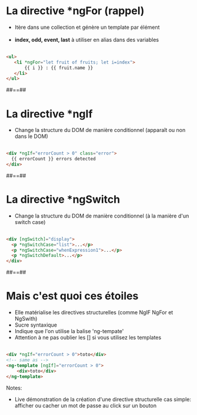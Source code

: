 <!-- .slide: class="with-code inconsolata" -->
# La directive *ngFor (rappel)

- Itère dans une collection et génère un template par élément <br><br>
- <b>index, odd, event, last</b> à utiliser en alias dans des variables <br><br>

```html
<ul>
   <li *ngFor="let fruit of fruits; let i=index">
       {{ i }} : {{ fruit.name }}
   </li>
</ul>
```
<!-- .element: class="big-code" -->

##==##
<!-- .slide: class="with-code inconsolata" -->
# La directive *ngIf

- Change la structure du DOM de manière conditionnel (apparaît ou non dans le DOM)<br><br>

```html
<div *ngIf="errorCount > 0" class="error">
  {{ errorCount }} errors detected
</div>
```
<!-- .element: class="big-code" -->

##==##
<!-- .slide: class="with-code inconsolata" -->
# La directive *ngSwitch

- Change la structure du DOM de manière conditionnel (à la manière d'un switch case)<br><br>

```html
<div [ngSwitch]="display">
  <p *ngSwitchCase="list">...</p>
  <p *ngSwitchCase="whenExpression1">...</p>
  <p *ngSwitchDefault>...</p>
</div>
```
<!-- .element: class="big-code" -->

##==##
<!-- .slide: class="with-code inconsolata" -->
# Mais c'est quoi ces étoiles

- Elle matérialise les directives structurelles (comme NgIF NgFor et NgSwith)
- Sucre syntaxique
- Indique que l'on utilise la balise 'ng-tempate'
- Attention à ne pas oublier les [] si vous utilisez les templates<br><br>

```html
<div *ngIf="errorCount > 0">toto</div>
<!-- same as -->
<ng-template [ngIf]="errorCount > 0">
    <div>toto</div>
</ng-template>
```
<!-- .element: class="big-code" -->
Notes:
- Live démonstration de la création d'une directive structurelle cas simple: afficher ou cacher un mot de passe au click sur un bouton

 
